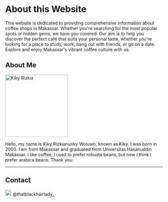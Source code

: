 # About this Website

This website is dedicated to providing comprehensive information about coffee shops in Makassar. Whether you're searching for the most popular spots or hidden gems, we have you covered. Our aim is to help you discover the perfect café that suits your personal taste, whether you're looking for a place to study, work, hang out with friends, or go on a date. Explore and enjoy Makassar's vibrant coffee culture with us.

## About Me 
<img src="https://i.ibb.co.com/jLcMssM/French-Girl-Chic-Leia-Sfez.png" alt="Kiky Rizkia" width="200" />


Hello, my name is Kiky Rizkianunky Woluwo, known as Kiky. I was born in 2000. I am from Makassar and graduated from Universitas Hasanuddin Makassar. I like coffee; I used to prefer robusta beans, but now I think I prefer arabica beans. Thank you.

---

## Contact

<img src="https://upload.wikimedia.org/wikipedia/commons/thumb/9/95/Instagram_logo_2022.svg/1000px-Instagram_logo_2022.svg.png" alt="Instagram" width="20" /> @thatblackhairlady_


